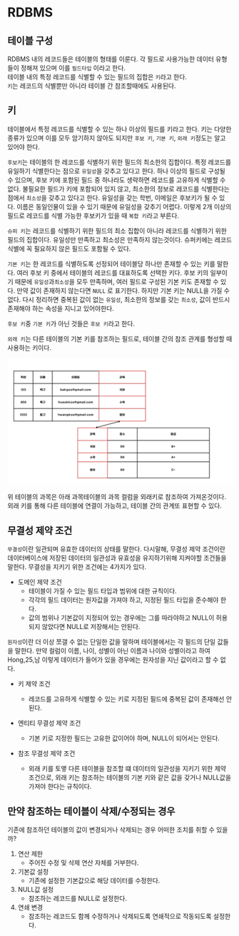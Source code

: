 # RDBMS

## 테이블 구성

RDBMS 내의 레코드들은 테이블의 형태를 이룬다.
각 필드로 사용가능한 데이터 유형들이 정해져 있으며 이를 `필드타입` 이라고 한다.<br>
테이블 내의 특정 레코드를 식별할 수 있는 필드의 집합은 `키`라고 한다.<br>
`키`는 레코드의 식별뿐만 아니라 테이블 간 참조할때에도 사용된다.

## 키

테이블에서 특정 레코드를 식별할 수 있는 하나 이상의 필드를 키라고 한다.
키는 다양한 종류가 있으며 이를 모두 암기하지 않아도 되지만 `후보 키`, `기본 키`, `외래 키`정도는 알고 있어야 한다.

`후보키`는 테이블의 한 레코드를 식별하기 위한 필드의 최소한의 집합이다.
특정 레코드를 유일하기 식별한다는 점으로 `유일성`을 갖추고 있다고 한다.
하나 이상의 필드로 구성될 수 있으며, 후보 키에 포함된 필드 중 하나라도 생략하면 레코드를 고유하게 식별할 수 없다.
불필요한 필드가 키에 포함되어 있지 않고, 최소한의 정보로 레코드를 식별한다는 점에서 `최소성`을 갖추고 있다고 한다.
유일성을 갖는 학번, 이메일은 후보키가 될 수 있다. 이름은 동일인물이 있을 수 있기 때문에 유일성을 갖추기 어렵다.
이렇게 2개 이상의 필드로 레코드를 식별 가능한 후보키가 있을 때 `복합 키`라고 부른다.

`슈퍼 키`는 레코드를 식별하기 위한 필드의 최소 집합이 아니라 레코드를 식별하기 위한 필드의 집합이다.
유일성만 만족하고 최소성은 만족하지 않는것이다. 슈퍼키에는 레코드 식별에 꼭 필요하지 않은 필드도 포함될 수 있다.

`기본 키`는 한 레코드를 식별하도록 선정되어 테이블당 하나만 존재할 수 있는 키를 말한다.
여러 후보 키 중에서 테이블의 레코드를 대표하도록 선택한 키다.
후보 키의 일부이기 때문에 `유일성`과`최소성`을 모두 만족하며, 여러 필드로 구성된 기본 키도 존재할 수 있다.
만약 값이 존재하지 않는다면 `NULL` 로 표기한다. 하지만 기본 키는 NULL을 가질 수 없다. 
다시 정리하면 중복된 값이 없는 `유일성`, 최소한의 정보를 갖는 `최소성`, 값이 반드시 존재해야 하는 속성을 지니고 있어야한다.

`후보 키`중 `기본 키`가 아닌 것들은 `후보 키`라고 한다.

`외래 키`는 다른 테이블의 기본 키를 참조하는 필드로, 테이블 간의 참조 관계를 형성할 때 사용하는 키이다.

<img src="image/ForeignKey.jpg" alt="">

위 테이블의 과목은 아래 과목테이블의 과목 컬럼을 외래키로 참조하여 가져온것이다. 외래 키를 통해 다른 테이블에 연결이 가능하고, 테이블 간의 관계또 표현할 수 있다.

## 무결성 제약 조건

`무결성`이란 일관되며 유효한 데이터의 상태를 말한다. 다시말해, 무결성 제약 조건이란 데이터베이스에 저장된 데이터의 일관성과 유효성을 유지하기위해 지켜야할 조건들을 말한다.
무결성을 지키기 위한 조건에는 4가지가 있다.

- 도메인 제약 조건
  - 테이블이 가질 수 있는 필드 타입과 범위에 대한 규칙이다.
  - 각각의 필드 데이터는 원자값을 가져야 하고, 지정된 필드 타입을 준수해야 한다.
  - 값의 범위나 기본값이 지정되어 있는 경우에는 그를 따라야하고 NULL이 허용되지 않았다면 NULL로 저장해서는 안된다.

`원자성`이란 더 이상 쪼갤 수 없는 단일한 값을 말하며 테이블에서는 각 필드의 단일 값들을 말한다.
만약 컬럼이 이름, 나이, 성별이 아닌 이름과 나이와 성별이라고 하여 Hong,25,남 이렇게 데이터가 들어가 있을 경우에는 원자성을 지닌 값이라고 할 수 없다.

- 키 제약 조건
  - 레코드를 고유하게 식별할 수 있는 키로 지정된 필드에 중복된 값이 존재해선 안된다.

- 엔티티 무결성 제약 조건
  - 기본 키로 지정한 필드는 고유한 값이어야 하며, NULL이 되어서는 안된다.
- 참조 무결성 제약 조건
  - 외래 키를 토앻 다른 테이블을 참조할 떄 데이터의 일관성을 지키기 위한 제약 조건으로, 외래 키는 참조하는 테이블의 기본 키와 같은 값을 갖거나 NULL값을 가져야 한다는 규칙이다.

## 만약 참조하는 테이블이 삭제/수정되는 경우

기존에 참조하던 테이블의 값이 변경되거나 삭제되는 경우 어떠한 조치를 취할 수 있을까?
1. 연산 제한
   - 주어진 수정 및 삭제 연산 자체를 거부한다.
2. 기본값 설정
   - 기존에 설정한 기본값으로 해당 데이터를 수정한다.
3. NULL값 설정
    - 참조하는 레코드를 NULL로 설정한다.
4. 연쇄 변경
   - 참조하는 레코드도 함께 수정하거나 삭제되도록 연쇄적으로 작동되도록 설정한다.





